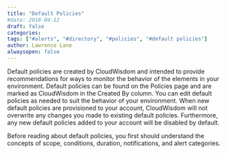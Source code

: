```yaml
---
title: "Default Policies"
#date: 2018-04-12
draft: false
categories:
tags: ["#alerts", "#directory", "#policies", "#default policies"]
author: Lawrence Lane
alwaysopen: false
---
```

Default policies are created by CloudWisdom and intended to provide recommendations for ways to monitor the behavior of the elements in your environment. Default policies can be found on the Policies page and are marked as CloudWisdom in the Created By column. You can edit default policies as needed to suit the behavior of your environment. When new default policies are provisioned to your account, CloudWisdom will not overwrite any changes you made to existing default policies. Furthermore, any new default policies added to your account will be disabled by default.

Before reading about default policies, you first should understand the concepts of scope, conditions, duration, notifications, and alert categories.
